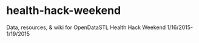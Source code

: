 # health-hack-weekend
Data, resources, &amp; wiki for OpenDataSTL Health Hack Weekend 1/16/2015-1/19/2015
